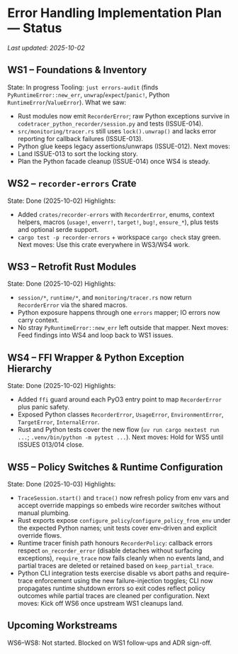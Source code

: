 # Error Handling Implementation Plan — Status

_Last updated: 2025-10-02_

## WS1 – Foundations & Inventory
State: In progress
Tooling: `just errors-audit` (finds `PyRuntimeError::new_err`, `unwrap`/`expect`/`panic!`, Python `RuntimeError`/`ValueError`).
What we saw:
- Rust modules now emit `RecorderError`; raw Python exceptions survive in `codetracer_python_recorder/session.py` and tests (ISSUE-014).
- `src/monitoring/tracer.rs` still uses `lock().unwrap()` and lacks error reporting for callback failures (ISSUE-013).
- Python glue keeps legacy assertions/unwraps (ISSUE-012).
Next moves:
- Land ISSUE-013 to sort the locking story.
- Plan the Python facade cleanup (ISSUE-014) once WS4 is steady.

## WS2 – `recorder-errors` Crate
State: Done (2025-10-02)
Highlights:
- Added `crates/recorder-errors` with `RecorderError`, enums, context helpers, macros (`usage!`, `enverr!`, `target!`, `bug!`, `ensure_*`), plus tests and optional serde support.
- `cargo test -p recorder-errors` + workspace `cargo check` stay green.
Next moves: Use this crate everywhere in WS3/WS4 work.

## WS3 – Retrofit Rust Modules
State: Done (2025-10-02)
Highlights:
- `session/*`, `runtime/*`, and `monitoring/tracer.rs` now return `RecorderError` via the shared macros.
- Python exposure happens through one `errors` mapper; IO errors now carry context.
- No stray `PyRuntimeError::new_err` left outside that mapper.
Next moves: Feed findings into WS4 and loop back to WS1 issues.

## WS4 – FFI Wrapper & Python Exception Hierarchy
State: Done (2025-10-02)
Highlights:
- Added `ffi` guard around each PyO3 entry point to map `RecorderError` plus panic safety.
- Exposed Python classes `RecorderError`, `UsageError`, `EnvironmentError`, `TargetError`, `InternalError`.
- Rust and Python tests cover the new flow (`uv run cargo nextest run ...`; `.venv/bin/python -m pytest ...`).
Next moves: Hold for WS5 until ISSUES 013/014 close.

## WS5 – Policy Switches & Runtime Configuration
State: Done (2025-10-03)
Highlights:
- `TraceSession.start()` and `trace()` now refresh policy from env vars and accept override mappings so embeds wire recorder switches without manual plumbing.
- Rust exports expose `configure_policy`/`configure_policy_from_env` under the expected Python names; unit tests cover env-driven and explicit override flows.
- Runtime tracer finish path honours `RecorderPolicy`: callback errors respect `on_recorder_error` (disable detaches without surfacing exceptions), `require_trace` now fails cleanly when no events land, and partial traces are deleted or retained based on `keep_partial_trace`.
- Python CLI integration tests exercise disable vs abort paths and require-trace enforcement using the new failure-injection toggles; CLI now propagates runtime shutdown errors so exit codes reflect policy outcomes while partial traces are cleaned per configuration.
Next moves: Kick off WS6 once upstream WS1 cleanups land.

## Upcoming Workstreams
WS6–WS8: Not started. Blocked on WS1 follow-ups and ADR sign-off.
